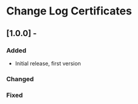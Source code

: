 # Change Log Certificates

## [1.0.0] -

### Added

- Initial release, first version

### Changed

### Fixed
